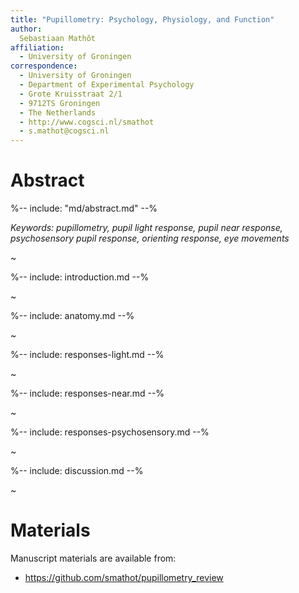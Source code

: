 ```yaml
---
title: "Pupillometry: Psychology, Physiology, and Function"
author:
  Sebastiaan Mathôt
affiliation:
  - University of Groningen
correspondence:
  - University of Groningen
  - Department of Experimental Psychology
  - Grote Kruisstraat 2/1
  - 9712TS Groningen
  - The Netherlands
  - http://www.cogsci.nl/smathot
  - s.mathot@cogsci.nl
---
```



# Abstract


%-- include: "md/abstract.md" --%

*Keywords: pupillometry, pupil light response, pupil near response, psychosensory pupil response, orienting response, eye movements*

~

%-- include: introduction.md --%

~

%-- include: anatomy.md --%

~

%-- include: responses-light.md --%

~

%-- include: responses-near.md --%

~

%-- include: responses-psychosensory.md --%

~

%-- include: discussion.md --%

~

# Materials

Manuscript materials are available from:

- <https://github.com/smathot/pupillometry_review>
